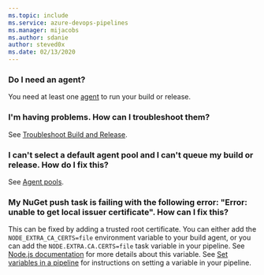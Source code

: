 ```yaml
---
ms.topic: include
ms.service: azure-devops-pipelines
ms.manager: mijacobs
ms.author: sdanie
author: steved0x
ms.date: 02/13/2020
---
```


### Do I need an agent?

You need at least one [agent](../agents/agents.md) to run your build or release.

### I'm having problems. How can I troubleshoot them?

See [Troubleshoot Build and Release](../troubleshooting/troubleshooting.md).

### I can't select a default agent pool and I can't queue my build or release. How do I fix this?

See [Agent pools](../agents/pools-queues.md).

### My NuGet push task is failing with the following error: "Error: unable to get local issuer certificate". How can I fix this?

This can be fixed by adding a trusted root certificate. You can either add the `NODE_EXTRA_CA_CERTS=file` environment variable to your build agent, or you can add the `NODE.EXTRA.CA.CERTS=file` task variable in your pipeline. See [Node.js documentation](https://nodejs.org/api/cli.html#cli_node_extra_ca_certs_file) for more details about this variable. See [Set variables in a pipeline](../process/variables.md#set-variables-in-pipeline) for instructions on setting a variable in your pipeline.
